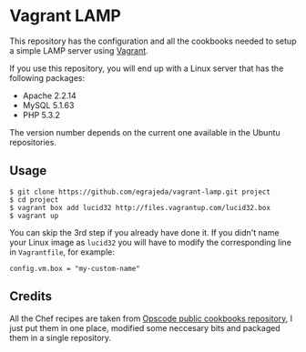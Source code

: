 Vagrant LAMP
============

This repository has the configuration and all the cookbooks needed to setup a
simple LAMP server using [Vagrant](http://vagrantup.com).

If you use this repository, you will end up with a Linux server that has the
following packages:

* Apache 2.2.14
* MySQL 5.1.63
* PHP 5.3.2

The version number depends on the current one available in the Ubuntu repositories.

Usage
-----

```
$ git clone https://github.com/egrajeda/vagrant-lamp.git project
$ cd project
$ vagrant box add lucid32 http://files.vagrantup.com/lucid32.box
$ vagrant up
```

You can skip the 3rd step if you already have done it. If you didn't name your
Linux image as `lucid32` you will have to modify the corresponding line in
`Vagrantfile`, for example:

```
config.vm.box = "my-custom-name"
```

Credits
-------

All the Chef recipes are taken from [Opscode public cookbooks repository](http://github.com/opscode/cookbooks),
I just put them in one place, modified some neccesary bits and packaged them
in a single repository.

